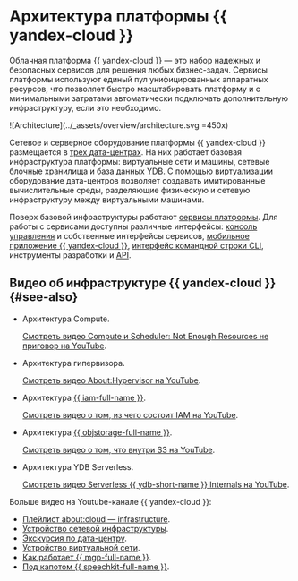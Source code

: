 # Архитектура платформы {{ yandex-cloud }}

Облачная платформа {{ yandex-cloud }} — это набор надежных и безопасных сервисов для решения любых бизнес-задач. Сервисы платформы используют единый пул унифицированных аппаратных ресурсов, что позволяет быстро масштабировать платформу и с минимальными затратами автоматически подключать дополнительную инфраструктуру, если это необходимо.

![Architecture](../_assets/overview/architecture.svg =450x)

Сетевое и серверное оборудование платформы {{ yandex-cloud }} размещается в [трех дата-центрах](concepts/geo-scope.md). На них работает базовая инфраструктура платформы: виртуальные сети и машины, сетевые блочные хранилища и база данных [YDB](https://ydb.tech). С помощью [виртуализации](../glossary/virtualization) оборудование дата-центров позволяет создавать имитированные вычислительные среды, разделяющие физическую и сетевую инфраструктуру между виртуальными машинами.

Поверх базовой инфраструктуры работают [сервисы платформы](concepts/services.md). Для работы с сервисами доступны различные интерфейсы: [консоль управления](../console/) и собственные интерфейсы сервисов, [мобильное приложение {{ yandex-cloud }}](mobile-app/index.md), [интерфейс командной строки CLI](../cli/), инструменты разработки и [API](api.md).


## Видео об инфраструктуре {{ yandex-cloud }} {#see-also}

* Архитектура Compute.

  
  [Смотреть видео Compute и Scheduler: Not Enough Resources не приговор на YouTube](https://www.youtube.com/watch?v=ynkFYOFHn_Q&list=PL1x4ET76A10aMRLrpxwRzrEg8pcFp8yUv&index=4).



* Архитектура гипервизора.

  
  [Смотреть видео About:Hypervisor на YouTube](https://www.youtube.com/watch?v=z4rm5fQw_8Y&list=PL1x4ET76A10aMRLrpxwRzrEg8pcFp8yUv&index=5).



* Архитектура [{{ iam-full-name }}](../iam/index.yaml).

  
  [Смотреть видео о том, из чего состоит IAM на YouTube](https://www.youtube.com/watch?v=JCu5WD1o9Is&list=PL1x4ET76A10aMRLrpxwRzrEg8pcFp8yUv&index=5).



* Архитектура [{{ objstorage-full-name }}](../storage/index.yaml).

  
  [Смотреть видео о том, что внутри S3 на YouTube](https://www.youtube.com/watch?v=NElTqVWM8WQ&list=PL1x4ET76A10aMRLrpxwRzrEg8pcFp8yUv&index=2).



* Архитектура YDB Serverless.

  
  [Смотреть видео Serverless {{ ydb-short-name }} Internals на YouTube](https://www.youtube.com/watch?v=aL9NHR0i0Xs&list=PL1x4ET76A10aMRLrpxwRzrEg8pcFp8yUv&index=7).



Больше видео на Youtube-канале {{ yandex-cloud }}:

* [Плейлист about:cloud — infrastructure](https://www.youtube.com/playlist?list=PL1x4ET76A10aMRLrpxwRzrEg8pcFp8yUv).
* [Устройство сетевой инфраструктуры](https://youtu.be/4flMKfBKMd4?list=PL1x4ET76A10ZpAEZcRFNuTGhNQXAc8CNw).
* [Экскурсия по дата-центру](https://www.youtube.com/watch?v=xbNPpD43uvE).
* [Устройство виртуальной сети](https://www.youtube.com/watch?v=QsuBmnF2Wus&list=PL1x4ET76A10ZpAEZcRFNuTGhNQXAc8CNw&index=33).
* [Как работает {{ mgp-full-name }}](https://www.youtube.com/live/ec9hifUiMoE?feature=share).
* [Под капотом {{ speechkit-full-name }}](https://youtu.be/LVD104U4IjM).

